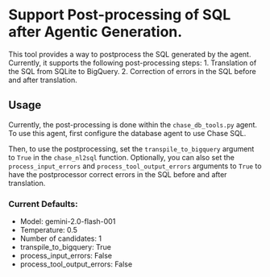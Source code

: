 # Support Post-processing of SQL after Agentic Generation.

This tool provides a way to postprocess the SQL generated by the agent.
Currently, it supports the following post-processing steps: 1. Translation of
the SQL from SQLite to BigQuery. 2. Correction of errors in the SQL before and
after translation.

## Usage

Currently, the post-processing is done within the `chase_db_tools.py` agent. To
use this agent, first configure the database agent to use Chase SQL.

Then, to use the postprocessing, set the `transpile_to_bigquery` argument to
`True` in the `chase_nl2sql` function. Optionally, you can also set the
`process_input_errors` and `process_tool_output_errors` arguments to `True` to
have the postprocessor correct errors in the SQL before and after translation.

### Current Defaults:

-   Model: gemini-2.0-flash-001
-   Temperature: 0.5
-   Number of candidates: 1
-   transpile_to_bigquery: True
-   process_input_errors: False
-   process_tool_output_errors: False
